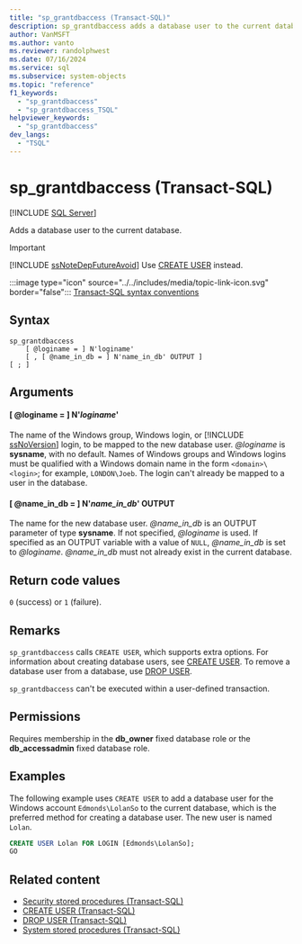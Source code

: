 ```yaml
---
title: "sp_grantdbaccess (Transact-SQL)"
description: sp_grantdbaccess adds a database user to the current database.
author: VanMSFT
ms.author: vanto
ms.reviewer: randolphwest
ms.date: 07/16/2024
ms.service: sql
ms.subservice: system-objects
ms.topic: "reference"
f1_keywords:
  - "sp_grantdbaccess"
  - "sp_grantdbaccess_TSQL"
helpviewer_keywords:
  - "sp_grantdbaccess"
dev_langs:
  - "TSQL"
---
```

# sp_grantdbaccess (Transact-SQL)

[!INCLUDE [SQL Server](../../includes/applies-to-version/sqlserver.md)]

Adds a database user to the current database.

> [!IMPORTANT]  
> [!INCLUDE [ssNoteDepFutureAvoid](../../includes/ssnotedepfutureavoid-md.md)] Use [CREATE USER](../../t-sql/statements/create-user-transact-sql.md) instead.

:::image type="icon" source="../../includes/media/topic-link-icon.svg" border="false"::: [Transact-SQL syntax conventions](../../t-sql/language-elements/transact-sql-syntax-conventions-transact-sql.md)

## Syntax

```syntaxsql
sp_grantdbaccess
    [ @loginame = ] N'loginame'
    [ , [ @name_in_db = ] N'name_in_db' OUTPUT ]
[ ; ]
```

## Arguments

#### [ @loginame = ] N'*loginame*'

The name of the Windows group, Windows login, or [!INCLUDE [ssNoVersion](../../includes/ssnoversion-md.md)] login, to be mapped to the new database user. *@loginame* is **sysname**, with no default. Names of Windows groups and Windows logins must be qualified with a Windows domain name in the form `<domain>\<login>`; for example, `LONDON\Joeb`. The login can't already be mapped to a user in the database.

#### [ @name_in_db = ] N'*name_in_db*' OUTPUT

The name for the new database user. *@name_in_db* is an OUTPUT parameter of type **sysname**. If not specified, *@loginame* is used. If specified as an OUTPUT variable with a value of `NULL`, *@name_in_db* is set to *@loginame*. *@name_in_db* must not already exist in the current database.

## Return code values

`0` (success) or `1` (failure).

## Remarks

`sp_grantdbaccess` calls `CREATE USER`, which supports extra options. For information about creating database users, see [CREATE USER](../../t-sql/statements/create-user-transact-sql.md). To remove a database user from a database, use [DROP USER](../../t-sql/statements/drop-user-transact-sql.md).

`sp_grantdbaccess` can't be executed within a user-defined transaction.

## Permissions

Requires membership in the **db_owner** fixed database role or the **db_accessadmin** fixed database role.

## Examples

The following example uses `CREATE USER` to add a database user for the Windows account `Edmonds\LolanSo` to the current database, which is the preferred method for creating a database user. The new user is named `Lolan`.

```sql
CREATE USER Lolan FOR LOGIN [Edmonds\LolanSo];
GO
```

## Related content

- [Security stored procedures (Transact-SQL)](security-stored-procedures-transact-sql.md)
- [CREATE USER (Transact-SQL)](../../t-sql/statements/create-user-transact-sql.md)
- [DROP USER (Transact-SQL)](../../t-sql/statements/drop-user-transact-sql.md)
- [System stored procedures (Transact-SQL)](system-stored-procedures-transact-sql.md)
